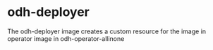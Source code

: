 # odh-deployer
The odh-deployer image creates a custom resource for the image in operator image in odh-operator-allinone
